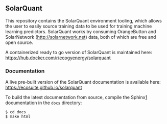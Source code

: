 ## SolarQuant

This repository contains the SolarQuant environment tooling, which allows
the user to easily source training data to be used for training machine
learning predictors. SolarQuant works by consuming OrangeButton and
SolarNetwork (http://solarnetwork.net) data, both of which are free and open source.

A containerized ready to go version of SolarQuant is maintained here: https://hub.docker.com/r/ecogyenergy/solarquant

### Documentation

A live pre-built version of the SolarQuant documentation is available here: https://ecosuite.github.io/solarquant

To build the latest documentation from source, compile the Sphinx[1] documentation in the `docs` directory:

```shell
$ cd docs
$ make html
```

[1]: https://www.sphinx-doc.org/en/master/
